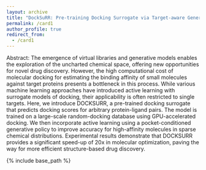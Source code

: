 ```yaml
---
layout: archive
title: "DockSuRR: Pre-training Docking Surrogate via Target-aware Generative Active Learning"
permalink: /card1
author_profile: true
redirect_from: 
  - /card1
---
```

Abstract: The emergence of virtual libraries and generative models enables the exploration of the uncharted chemical space, offering new opportunities for novel drug discovery. However, the high computational cost of molecular docking for estimating the binding affinity of small molecules against target proteins presents a bottleneck in this process. While various machine learning approaches have introduced active learning with surrogate models of docking, their applicability is often restricted to single targets. Here, we introduce DOCKSURR, a pre-trained docking surrogate that predicts docking scores for arbitrary protein-ligand pairs. The model is trained on a large-scale random-docking database using GPU-accelerated docking. We then incorporate active learning using a pocket-conditioned generative policy to improve accuracy for high-affinity molecules in sparse chemical distributions. Experimental results demonstrate that DOCKSURR provides a significant speed-up of 20x in molecular optimization, paving the way for more efficient structure-based drug discovery.


{% include base_path %}